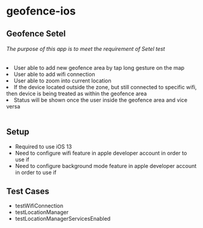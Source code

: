 # geofence-ios

<h2> Geofence Setel </h2>
<h6> The purpose of this app is to meet the requirement of Setel test </h6>

<li> User able to add new geofence area by tap long gesture on the map </li>
<li> User able to add wifi connection </li>
<li> User able to zoom into current location </li>
<li> If the device located outside the zone, but still connected to specific wifi, then device is being treated as within the geofence area </li>
<li> Status will be shown once the user inside the geofence area and vice versa </li>

</br>

<h2>Setup</h2>
<ul>
  <li> Required to use iOS 13</li>
  <li> Need to configure wifi feature in apple developer account in order to use if </li>
  <li> Need to configure background mode feature in apple developer account in order to use if </li>
</ul>

<h2>Test Cases </h2>
<ul>
  <li>testWifiConnection</li>
  <li>testLocationManager</li>
  <li>testLocationManagerServicesEnabled</li>
</ul>
